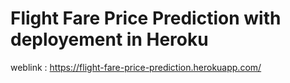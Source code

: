 # Flight Fare Price Prediction with deployement in Heroku 
weblink : https://flight-fare-price-prediction.herokuapp.com/
